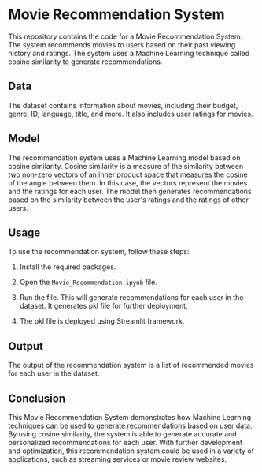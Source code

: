 # Movie Recommendation System

This repository contains the code for a Movie Recommendation System. The system recommends movies to users based on their past viewing history and ratings. The system uses a Machine Learning technique called cosine similarity to generate recommendations.

## Data

The dataset contains information about movies, including their budget, genre, ID, language, title, and more. It also includes user ratings for movies.

## Model

The recommendation system uses a Machine Learning model based on cosine similarity. Cosine similarity is a measure of the similarity between two non-zero vectors of an inner product space that measures the cosine of the angle between them. In this case, the vectors represent the movies and the ratings for each user. The model then generates recommendations based on the similarity between the user's ratings and the ratings of other users.

## Usage

To use the recommendation system, follow these steps:

1. Install the required packages.

3. Open the `Movie_Recommendation.ipynb` file.

5. Run the file. This will generate recommendations for each user in the dataset. It generates pkl file for further deployment.

5. The pkl file is deployed using Streamlit framework.

## Output

The output of the recommendation system is a list of recommended movies for each user in the dataset.

## Conclusion

This Movie Recommendation System demonstrates how Machine Learning techniques can be used to generate recommendations based on user data. By using cosine similarity, the system is able to generate accurate and personalized recommendations for each user. With further development and optimization, this recommendation system could be used in a variety of applications, such as streaming services or movie review websites.
